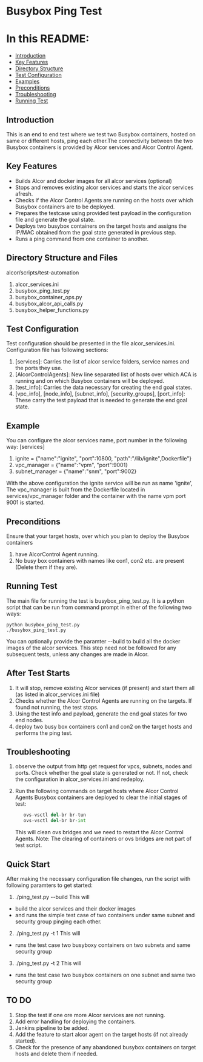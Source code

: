 # Busybox Ping Test

# In this README:
- [Introduction](#Introduction)
- [Key Features](#Key-Features)
- [Directory Structure](#Directory-Structure)
- [Test Configuration](#Test-Configuration)
- [Examples](#Examples)
- [Preconditions](#Preconditions)
- [Troubleshooting](#Troubleshooting)
- [Running Test](#Running-Test)

## Introduction
This is an end to end test where we test two Busybox containers, hosted on same or different hosts, ping each other.The connectivity between the two Busybox containers
is provided by Alcor services and Alcor Control Agent.

## Key Features
  - Builds Alcor and docker images for all alcor services (optional)
  - Stops and removes existing alcor services and starts the alcor services afresh.
  - Checks if the  Alcor Control Agents are running on the hosts over which Busybox containers are to be deployed.
  - Prepares the testcase using provided test payload in the configuration file and generate the goal state.
  - Deploys two busybox containers on the target hosts and assigns the IP/MAC obtained from the goal state generated in previous step.
  - Runs a ping command from one container to another.

## Directory Structure and Files
alcor/scripts/test-automation
1. alcor_services.ini
2. busybox_ping_test.py
3. busybox_container_ops.py
4. busybox_alcor_api_calls.py
5. busybox_helper_functions.py

## Test Configuration
Test configuration should be presented in the file alcor_services.ini. Configuration file has following sections:
1. [services]: Carries the list of alcor service folders, service names and the ports they use.
2. [AlcorControlAgents]: New line separated list of hosts over which ACA is running and on which Busybox containers will be deployed.
3. [test_info]: Carries the data necessary for creating the end goal states.
4. [vpc_info], [node_info], [subnet_info], [security_groups], [port_info]: These carry the test payload that is needed to generate the end goal state.

## Example
You can configure the alcor services name, port number in the following way:
[services]
1. ignite                 = {"name":"ignite", "port":10800, "path":"/lib/ignite",Dockerfile"}
2. vpc_manager            = {"name":"vpm",    "port":9001}
3. subnet_manager         = {"name":"snm",    "port":9002}

With the above configuration the ignite service will be run as name 'ignite',
The vpc_manager is built from the Dockerfile located in services/vpc_manager folder and the container with the name vpm port 9001 is started.

## Preconditions
Ensure that your target hosts, over which you plan to deploy the Busybox containers 
1. have AlcorControl Agent running.
2. No busy box containers with names like con1, con2 etc. are present (Delete them if they are).

## Running Test
The main file for running the test is busybox_ping_test.py. It is a python script that can be run from command prompt in either of the following two ways:
````
python busybox_ping_test.py
./busybox_ping_test.py
````

You can optionally provide the paramter --build to build all the docker images of the alcor services. This step need not be followed for any subsequent tests, unless any changes are made in Alcor.
	
## After Test Starts
1. It will stop, remove existing Alcor services (if present) and start them all (as listed in alcor_services.ini file)
2. Checks whether the Alcor Control Agents are running on the targets. If found not running, the test stops.
3. Using the test info and payload, generate the end goal states for two end nodes.
4. deploy two busy box containers con1 and con2 on the target hosts and performs the ping test.

## Troubleshooting
1) observe the output from http get request for vpcs, subnets, nodes and ports. Check
     whether the goal state is generated or not. If not, check the configuration in
     alcor_services.ini and redeploy.

2) Run the following commands on target hosts where Alcor Control Agents Busybox
       containers are deployed to clear the initial stages of test:
	````python
       ovs-vsctl del-br br-tun
       ovs-vsctl del-br br-int
	````
    This will clean ovs bridges and we need to restart the Alcor Control Agents.
    Note: The clearing of containers or ovs bridges are not part of test script.

## Quick Start
After making the necessary configuration file changes, run the script with following paramters to get started:
1. ./ping_test.py --build
This will
 - build the alcor services and their docker images
 - and runs the simple test case of two containers under same subnet and security group pinging each other.
2. ./ping_test.py -t 1
This will
 - runs the test case two busyboxy containers on two subnets and same security group
3. ./ping_test.py -t 2
This will
 - runs the test case two busybox containers on one subnet and same two security group

## TO DO
1) Stop the test if one ore more Alcor services are not running.
2) Add error handling for deploying the containers.
3) Jenkins pipeline to be added.
4) Add the feature to start alcor agent on the target hosts (if not already started).
5) Check for the presence of any abandoned busybox containers on target hosts and delete them if needed.

